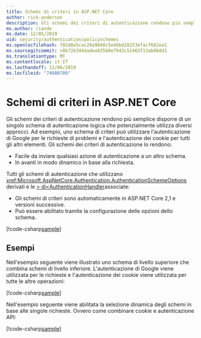 ```yaml
---
title: Schemi di criteri in ASP.NET Core
author: rick-anderson
description: Gli schemi dei criteri di autenticazione rendono più semplice avere un unico schema di autenticazione logica
ms.author: riande
ms.date: 12/05/2019
uid: security/authentication/policyschemes
ms.openlocfilehash: f02d8e5cac20a9b60c5eddbd28253efacf682ea1
ms.sourcegitcommit: c0b72b344dadea835b0e7943c52463f13ab98dd1
ms.translationtype: MT
ms.contentlocale: it-IT
ms.lasthandoff: 12/06/2019
ms.locfileid: "74880709"
---
```

# <a name="policy-schemes-in-aspnet-core"></a>Schemi di criteri in ASP.NET Core

Gli schemi dei criteri di autenticazione rendono più semplice disporre di un singolo schema di autenticazione logica che potenzialmente utilizza diversi approcci. Ad esempio, uno schema di criteri può utilizzare l'autenticazione di Google per le richieste di problemi e l'autenticazione dei cookie per tutti gli altri elementi. Gli schemi dei criteri di autenticazione lo rendono:

* Facile da inviare qualsiasi azione di autenticazione a un altro schema.
* In avanti in modo dinamico in base alla richiesta.

Tutti gli schemi di autenticazione che utilizzano <xref:Microsoft.AspNetCore.Authentication.AuthenticationSchemeOptions> derivati e le [> di\<AuthenticationHandler](/dotnet/api/microsoft.aspnetcore.authentication.authenticationhandler-1)associate:

* Gli schemi di criteri sono automaticamente in ASP.NET Core 2,1 e versioni successive.
* Può essere abilitato tramite la configurazione delle opzioni dello schema.

[!code-csharp[sample](policyschemes/samples/AuthenticationSchemeOptions.cs?name=snippet)]

## <a name="examples"></a>Esempi

Nell'esempio seguente viene illustrato uno schema di livello superiore che combina schemi di livello inferiore. L'autenticazione di Google viene utilizzata per le richieste e l'autenticazione dei cookie viene utilizzata per tutte le altre operazioni:

[!code-csharp[sample](policyschemes/samples/Startup.cs?name=snippet1)]

Nell'esempio seguente viene abilitata la selezione dinamica degli schemi in base alle singole richieste. Ovvero come combinare cookie e autenticazione API:

 <!-- REVIEW, missing If set in public Func<HttpContext, string> ForwardDefaultSelector -->

[!code-csharp[sample](policyschemes/samples/Startup.cs?name=snippet2)]
